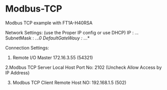 # Modbus-TCP
Modbus TCP example with FT1A-H40RSA

Network Settings: (use the Proper IP config or use DHCP)
IP : *.*.*.*
SubnetMask : *.*.*.0
DefaultGateWauy : *.*.*.*

Connection Settings:
1. Remote I/O Master
172.16.3.55 (54321)

2.Modbus TCP Server
Local Host Port No: 2102
(Uncheck Allow Access by IP Address)

3. Modbus TCP Client
Remote Host NO: 192.168.1.5 (502)
